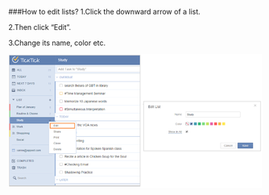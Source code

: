###How to edit lists?
1.Click the downward arrow of a list.

2.Then click “Edit”.

3.Change its name, color etc.

![](../images/image1.7W.png)
